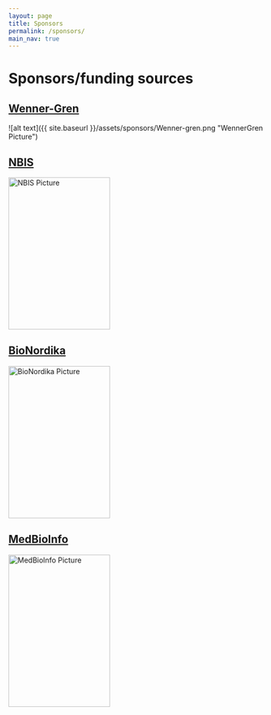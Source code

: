 ```yaml
---
layout: page
title: Sponsors
permalink: /sponsors/
main_nav: true
---
```


# Sponsors/funding sources

## [Wenner-Gren]('https://www.swgc.org/')

![alt text]({{ site.baseurl }}/assets/sponsors/Wenner-gren.png "WennerGren Picture")


## [NBIS]('https://nbis.se/')

<img src="{{ site.baseurl }}/assets/sponsors/NBIS.svg" alt="NBIS Picture" width="200" height="300">


## [BioNordika]('https://bionordika.se/')

<img src="{{ site.baseurl }}/assets/sponsors/BioNordika.png" alt="BioNordika Picture" width="200" height="300">


## [MedBioInfo]('https://www.medbioinfo.se/')

<img src="{{ site.baseurl }}/assets/sponsors/MedBioInfo.jpg" alt="MedBioInfo Picture" width="200" height="300">
